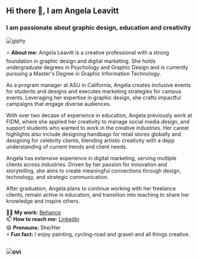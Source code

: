 ## Hi there 👋, I am Angela Leavitt
### I am passionate about graphic design, education and creativity
![giphy](https://github.com/user-attachments/assets/2298a9c2-ca9f-4aa3-8bc4-3151a4f1304d)


:star: **About me:** Angela Leavitt is a creative professional with a strong foundation in graphic design and digital marketing. She holds undergraduate degrees in Psychology and Graphic Design and is currently pursuing a Master's Degree in Graphic Information Technology.

As a program manager at ASU in California, Angela creates inclusive events for students and designs and executes marketing strategies for campus events. Leveraging her expertise in graphic design, she crafts impactful campaigns that engage diverse audiences.

With over two decase of experience in education, Angela previously work at FIDM, where she applied her creativity to manage social media design, and support students who wanted to work in the creative industries. Her career highlights also include designing handbags for retail stores globally and designing for celebrity clients, blending artistic creativity with a depp understanding of current trends and client needs.

Angela has extensive experience in digital marketing, serving multiple clients across industries. Driven by her passion for innovation and storytelling, she aims to create meaningful connections through design, technology, and strategic communication.

After graduation, Angela plans to continue working with her freelance clients, remain active in education, and transition into teaching to share her knowledge and inspire others.<br/>

🧑‍🎨 **My work:** [Behance](https://www.behance.net/gallery/40288117/Graphic-Design-Portfolio/modules/243791989) <br/>
📫 **How to reach me:** [LinkedIn](https://www.linkedin.com/in/angela-e-leavitt/) <br/>
😄 **Pronouns:** She/Her <br/>
⚡ **Fun fact:** I enjoy painting, cycling-road and gravel-and all things creative. <br/>
### <img src="https://github-readme-stats.vercel.app/api/top-langs?username=aeleavit&locale=en&layout=compact&theme=chartreuse-dark" alt="ovi" />
